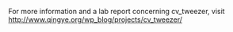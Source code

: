 For more information and a lab report concerning cv_tweezer, visit http://www.qingye.org/wp_blog/projects/cv_tweezer/
